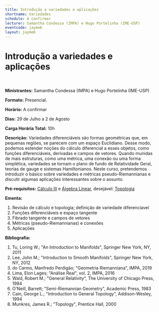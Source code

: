 ```yaml
---
title: Introdução a variedades e aplicações
shortname: Variedades
schedule: A confirmar
lecturer: Samantha Condessa (IMPA) e Hugo Portelinha (IME-USP)
eventcode: jayme6
layout: jayme6
---
```

# Introdução a variedades e aplicações <br><br>

**Ministrantes:** Samantha Condessa (IMPA) e Hugo Portelinha (IME-USP)

**Formato:** Presencial.

**Horário:** A confirmar

**Dias:** 29 de Julho a 2 de Agosto

**Carga Horária Total:** 10h

**Descrição:** Variedades diferenciáveis são formas geométricas que, em pequenas regiões, se parecem com um espaço Euclidiano. Desse modo, podemos estender noções do cálculo diferencial a esses objetos, como funções diferenciáveis, derivadas e campos de vetores. Quando munidas de mais estruturas, como uma métrica, uma conexão ou uma forma simplética, variedades se tornam o plano de fundo de Relatividade Geral, teorias de gauge e sistemas Hamiltonianos. Neste curso, pretendemos introduzir o básico sobre variedades e métricas pseudo-Riemannianas e discutir algumas aplicações interessantes sobre o assunto.

**Pré-requisitos:** [Cálculo III](https://uspdigital.usp.br/jupiterweb/obterDisciplina?sgldis=MAT0205&verdis=1) e [Álgebra Linear](https://uspdigital.usp.br/jupiterweb/obterDisciplina?sgldis=MAT0122&verdis=2), desejável: [Topologia](https://uspdigital.usp.br/jupiterweb/obterDisciplina?sgldis=MAT0317&verdis=2)

**Ementa:** 

1. Revisão de cálculo e topologia; definição de variedade diferencíavel
2. Funções diferenciáveis e espaço tangente
3. Fibrado tangente e campos de vetores
4. Métricas (pseudo-Riemannianas) e conexões
5. Aplicações

**Bibliografia:**

1. Tu, Loring W.; "An Introduction to Manifolds", Springer New York, NY, 2011
2. Lee, John M.; "Introduction to Smooth Manifolds", Springer New York, NY, 2012
3. do Carmo, Manfredo Perdigão; "Geometria Riemanniana", IMPA, 2019
4. Lima, Elon Lages; "Análise Real", vol. 2, IMPA, 2016
5. Wald, Robert M.; "General Relativity", The University of Chicago Press, 1984
6. O'Neill, Barrett; "Semi-Riemannian Geometry", Academic Press, 1983
7. Cain, George L.; "Introduction to General Topology", Addison-Wesley, 1994
8. Munkres, James R.; "Topology", Prentice Hall, 2000



